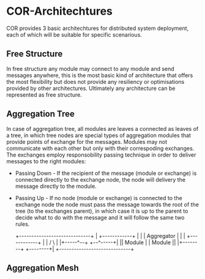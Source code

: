 # COR-Architechtures

COR provides 3 basic architechtures for distributed system deployment, each of which will be suitable for specific scenarious.

## Free Structure

In free structure any module may connect to any module and send messages anywhere, this is the most basic kind of architecture that offers the most flexibility but does not provide any resiliency or optimisations provided by other architectures. Ultimately any architecture can be represented as free structure.

## Aggregation Tree

In case of aggregation tree, all modules are leaves a connected as leaves of a tree, in which tree nodes are special types of aggregation modules that provide points of exchange for the messages. Modules may not communicate with each other but only with their correspoding exchanges. The exchanges employ responsobility passing technique in order to deliver messages to the right modules:
* Passing Down - If the recipient of the message (module or exchange) is connected directly to the exchange node, the node will delivery the message directly to the module.
* Passing Up - If no node (module or exchange) is connected to the exchange node the node must pass the message towards the root of the tree (to the exchanges parent), in which case it is up to the parent to decide what to do with the message and it will follow the same two rules.

	+-----------------------------+
	|	+------------+        |
	|	| Aggregator |        |
	|	+------------+        |
	|       /	      \	      |
	|+-----^--+	    +--^-----+|	
	|| Module |	    | Module ||
	|+--------+	    +--------+|
	+-----------------------------+

## Aggregation Mesh
